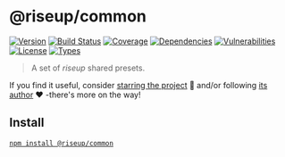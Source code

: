 # @riseup/common

[![Version](https://img.shields.io/npm/v/@riseup/common.svg)](https://www.npmjs.com/package/@riseup/common)
[![Build Status](https://img.shields.io/travis/rafamel/riseup/master.svg)](https://travis-ci.org/rafamel/riseup)
[![Coverage](https://img.shields.io/coveralls/rafamel/riseup/master.svg)](https://coveralls.io/github/rafamel/riseup)
[![Dependencies](https://img.shields.io/david/rafamel/riseup.svg?path=packages%2Fcommon)](https://david-dm.org/rafamel/riseup.svg?path=packages%2Fcommon)
[![Vulnerabilities](https://img.shields.io/snyk/vulnerabilities/npm/@riseup/common.svg)](https://snyk.io/test/npm/@riseup/common)
[![License](https://img.shields.io/github/license/rafamel/riseup.svg)](https://github.com/rafamel/riseup/blob/master/LICENSE)
[![Types](https://img.shields.io/npm/types/@riseup/common.svg)](https://www.npmjs.com/package/@riseup/common)

> A set of *riseup* shared presets.

If you find it useful, consider [starring the project](https://github.com/rafamel/riseup/tree/master/packages/common) 💪 and/or following [its author](https://github.com/rafamel) ❤️ -there's more on the way!

## Install

[`npm install @riseup/common`](https://www.npmjs.com/package/@riseup/common)

